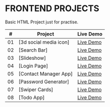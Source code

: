 # FRONTEND PROJECTS 

Basic HTML Project just for practise.


|  #  | Project | Live Demo
| --- | ------------------------------------------------ | --------------------
| 01  | [3d social media icon] | [Live Demo](https://3d-social-media-icons.netlify.app/)| 
| 02  | [Search Bar] | [Live Demo](https://animated-searchbar.netlify.app/)
| 03  | [Slideshow] | [Live Demo](https://slideshow-animation.netlify.app/)
| 04  | [Login Page] | [Live Demo](https://responsive-login-page.netlify.app/)
| 05  | [Contact Manager App] | [Live Demo](https://contact-manager-javascript.netlify.app/)
| 06  | [Password Generator] | [Live Demo](https://password-generator-system.netlify.app/)
| 07  | [Swiper Cards] | [Live Demo](https://swiper-card.netlify.app/)
| 08  | [Todo App] | [Live Demo](https://responsive-todoapp.netlify.app/)
